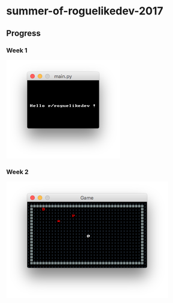 # summer-of-roguelikedev-2017

## Progress

### Week 1

![](images/week1_screen0.png)

### Week 2

![](images/week2_screen0.png)
